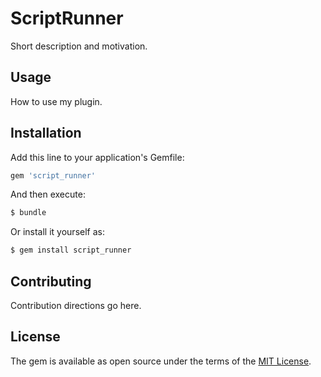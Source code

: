 # ScriptRunner
Short description and motivation.

## Usage
How to use my plugin.

## Installation
Add this line to your application's Gemfile:

```ruby
gem 'script_runner'
```

And then execute:
```bash
$ bundle
```

Or install it yourself as:
```bash
$ gem install script_runner
```

## Contributing
Contribution directions go here.

## License
The gem is available as open source under the terms of the [MIT License](http://opensource.org/licenses/MIT).
